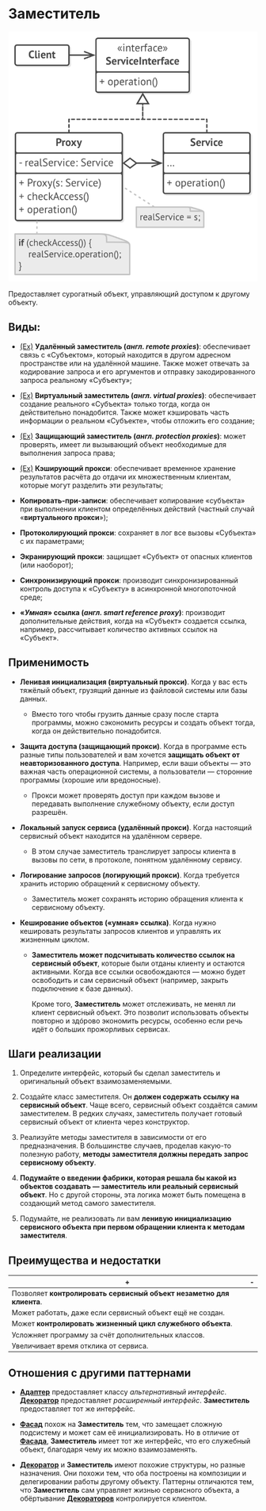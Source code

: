 # Заместитель 

![UML](/src/AdditionalDocs/uml/Proxy.png)

Предоставляет сурогатный объект, управляющий доступом к другому объекту.

## Виды:

- [(Ex)](http://www.informit.com/articles/article.aspx?p=1398608) **Удалённый заместитель (*англ. remote proxies*)**: обеспечивает связь с «Субъектом», который находится в другом адресном пространстве или на удалённой машине. Также может отвечать за кодирование запроса и его аргументов и отправку закодированного запроса реальному «Субъекту»;

- [(Ex)](/src/Structural/Proxy/Example/Virtual_proxy/) **Виртуальный заместитель (*англ. virtual proxies*)**: обеспечивает создание реального «Субъекта» только тогда, когда он действительно понадобится. Также может кэшировать часть информации о реальном «Субъекте», чтобы отложить его создание;

- [(Ex)](/src/Structural/Proxy/Example/Protection_proxy/) **Защищающий заместитель (*англ. protection proxies*)**: может проверять, имеет ли вызывающий объект необходимые для выполнения запроса права;

- [(Ex)](/src/Structural/Proxy/Example/Cached_proxy/) **Кэширующий прокси**: обеспечивает временное хранение результатов расчёта до отдачи их множественным клиентам, которые могут разделить эти результаты;

- **Копировать-при-записи**: обеспечивает копирование «субъекта» при выполнении клиентом определённых действий (частный случай «**виртуального прокси**»);

- **Протоколирующий прокси**: сохраняет в лог все вызовы «Субъекта» с их параметрами;

- **Экранирующий прокси**: защищает «Субъект» от опасных клиентов (или наоборот);

- **Синхронизирующий прокси**: производит синхронизированный контроль доступа к «Субъекту» в асинхронной многопоточной среде;

- **«*Умная*» ссылка (*англ. smart reference proxy*)**: производит дополнительные действия, когда на «Субъект» создается ссылка, например, рассчитывает количество активных ссылок на «Субъект».

## Применимость

 - **Ленивая инициализация (виртуальный прокси)**. Когда у вас есть тяжёлый объект, грузящий данные из файловой системы или базы данных.

   - Вместо того чтобы грузить данные сразу после старта программы, можно сэкономить ресурсы и создать объект тогда, когда он действительно понадобится.

 - **Защита доступа (защищающий прокси)**. Когда в программе есть разные типы пользователей и вам хочется **защищать объект от неавторизованного доступа**. Например, если ваши объекты — это важная часть операционной системы, а пользователи — сторонние программы (хорошие или вредоносные).

   - Прокси может проверять доступ при каждом вызове и передавать выполнение служебному объекту, если доступ разрешён.

 - **Локальный запуск сервиса (удалённый прокси)**. Когда настоящий сервисный объект находится на удалённом сервере.

   - В этом случае заместитель транслирует запросы клиента в вызовы по сети, в протоколе, понятном удалённому сервису.

 - **Логирование запросов (логирующий прокси)**. Когда требуется хранить историю обращений к сервисному объекту.

   - Заместитель может сохранять историю обращения клиента к сервисному объекту.

 - **Кеширование объектов («умная» ссылка)**. Когда нужно кешировать результаты запросов клиентов и управлять их жизненным циклом.

   - **Заместитель может подсчитывать количество ссылок на сервисный объект**, которые были отданы клиенту и остаются активными. Когда все ссылки освобождаются — можно будет освободить и сам сервисный объект (например, закрыть подключение к базе данных).

     Кроме того, **Заместитель** может отслеживать, не менял ли клиент сервисный объект. Это позволит использовать объекты повторно и здóрово экономить ресурсы, особенно если речь идёт о больших прожорливых сервисах.

## Шаги реализации

1. Определите интерфейс, который бы сделал заместитель и оригинальный объект взаимозаменяемыми.

2. Создайте класс заместителя. Он **должен содержать ссылку на сервисный объект**. Чаще всего, сервисный объект создаётся самим заместителем. В редких случаях, заместитель получает готовый сервисный объект от клиента через конструктор.

3. Реализуйте методы заместителя в зависимости от его предназначения. В большинстве случаев, проделав какую-то полезную работу, **методы заместителя должны передать запрос сервисному объекту**.

4. **Подумайте о введении фабрики, которая решала бы какой из объектов создавать — заместитель или реальный сервисный объект**. Но с другой стороны, эта логика может быть помещена в создающий метод самого заместителя.

5. Подумайте, не реализовать ли вам **ленивую инициализацию сервисного объекта при первом обращении клиента к методам заместителя**.

## Преимущества и недостатки
 
 | + | - |
 | ------ | ------ |
 |Позволяет **контролировать сервисный объект незаметно для клиента**.|
 |Может работать, даже если сервисный объект ещё не создан.
 |Может **контролировать жизненный цикл служебного объекта**.
 |Усложняет программу за счёт дополнительных классов.
 |Увеличивает время отклика от сервиса.
 
 ## Отношения с другими паттернами

- [**Адаптер**][Adapter] предоставляет классу *альтернативный интерфейс*. [**Декоратор**][Decorator] предоставляет *расширенный интерфейс*. **Заместитель** предоставляет тот же интерфейс.

- [**Фасад**][Facade] похож на **Заместитель** тем, что замещает сложную подсистему и может сам её инициализировать. Но в отличие от [**Фасада**][Facade], **Заместитель** имеет тот же интерфейс, что его служебный объект, благодаря чему их можно взаимозаменять.

- [**Декоратор**][Decorator] и **Заместитель** имеют похожие структуры, но разные назначения. Они похожи тем, что оба построены на композиции и делегировании работы другому объекту. Паттерны отличаются тем, что **Заместитель** сам управляет жизнью сервисного объекта, а обёртывание [**Декораторов**][Decorator] контролируется клиентом.

[Abstract_Factory]: </src/Creational/Factorys/Abstract_Factory/Abstract_Factory.md>
[Factory_Method]: </src/Creational/Factorys/Factory_Method/Factory_Method.md>
[Builder]: </src/Creational/Builder/Builder.md>
[Prototype]: </src/Creational/Prototype/Prototype.md>
[Singleton]: </src/Creational/Singleton/Singleton.md>

[Adapter]: </src/Structural/Adapter/Adapter.md>
[Bridge]: </src/Structural/Bridge/Bridge.md>
[Composite]: </src/Structural/Composite/Composite.md>
[Decorator]: </src/Structural/Decorator/Decorator.md>
[Facade]: </src/Structural/Facade/Facade.md>
[Flyweight]: </src/Structural/Flyweight/Flyweight.md>
[Proxy]: </src/Structural/Proxy/Proxy.md>

[Chain_of_Responsibility]: </src/Behavioral/Chain_of_Responsibility/Chain_of_Responsibility.md>
[Command]: </src/Behavioral/Command/Command.md>
[Iterator]: </src/Behavioral/Iterator/Iterator.md>
[Mediator]: </src/Behavioral/Mediator/Mediator.md>
[Memento]: </src/Behavioral/Memento/Memento.md>
[Observer]: </src/Behavioral/Observer/Observer.md>
[State]: </src/Behavioral/State/State.md>
[Strategy]: </src/Behavioral/Strategy/Strategy.md>
[Template_Method]: </src/Behavioral/Template_Method/Template_Method.md>
[Visitor]: </src/Behavioral/Visitor/Visitor.md>
